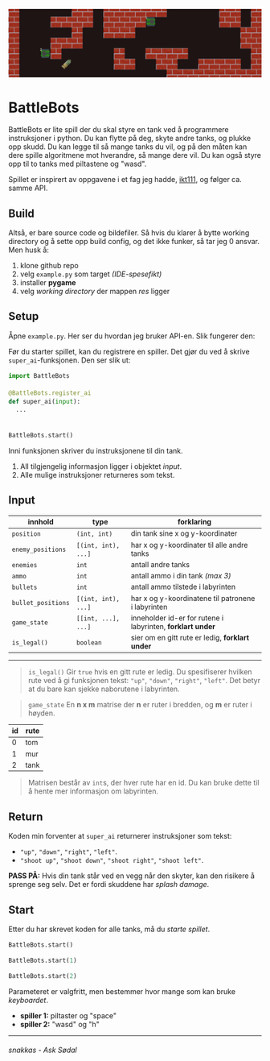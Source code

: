 ![](res/banner.png)

# BattleBots

BattleBots er lite spill der du skal styre en tank ved å programmere instruksjoner i python. Du kan flytte på deg, skyte andre tanks, og plukke opp skudd. Du kan legge til så mange tanks du vil, og på den måten kan dere spille algoritmene mot hverandre, så mange dere vil. Du kan også styre opp til to tanks med piltastene og "wasd".

Spillet er inspirert av oppgavene i et fag jeg hadde, [ikt111](https://github.com/cair/ikt111.git), og følger ca. samme API.

## Build

Altså, er bare source code og bildefiler. Så hvis du klarer å bytte working directory og å sette opp build config, og det ikke funker, så tar jeg 0 ansvar. Men husk å:
1. klone github repo
2. velg `example.py` som target *(IDE-spesefikt)*
3. installer **pygame**
4. velg *working directory* der mappen *res* ligger 

## Setup

Åpne `example.py`. Her ser du hvordan jeg bruker API-en. Slik fungerer den: 

Før du starter spillet, kan du registrere en spiller. Det gjør du ved å skrive `super_ai`-funksjonen. Den ser slik ut:

```python
import BattleBots

@BattleBots.register_ai
def super_ai(input):
  ...


BattleBots.start()
```

Inni funksjonen skriver du instruksjonene til din tank. 
1. All tilgjengelig informasjon ligger i objektet *input*.
2. Alle mulige instruksjoner returneres som tekst.

## Input

|**innhold**       |**type**           |**forklaring**
|------------------|-------------------|-----------
|`position`        |`(int, int)`       |din tank sine x og y-koordinater
|`enemy_positions` |`[(int, int), ...]`|har x og y-koordinater til alle andre tanks
|`enemies`         |`int`              |antall andre tanks
|`ammo`            |`int`              |antall ammo i din tank *(max 3)*
|`bullets`         |`int`              |antall ammo tilstede i labyrinten
|`bullet_positions`|`[(int, int), ...]`|har x og y-koordinatene til patronene i labyrinten
|`game_state`      |`[[int, ...], ...]`|inneholder id-er for rutene i labyrinten, **forklart under**
|`is_legal()`      |`boolean`          |sier om en gitt rute er ledig, **forklart under**

---

> `is_legal()`
Gir `true` hvis en gitt rute er ledig. 
Du spesifiserer hvilken rute ved å gi funksjonen tekst: `"up"`, `"down"`, `"right"`, `"left"`.
Det betyr at du bare kan sjekke naborutene i labyrinten.

> `game_state`
En **n x m** matrise der **n** er ruter i bredden, og **m** er ruter i høyden. 

| id |rute|
|---|-----|
| 0 |tom  |
| 1 |mur  |
| 2 |tank |

> Matrisen består av `int`s, der hver rute har en id. 
Du kan bruke dette til å hente mer informasjon om labyrinten.

## Return
Koden min forventer at `super_ai` returnerer instruksjoner som tekst:
- `"up"`, `"down"`, `"right"`, `"left"`.
- `"shoot up"`, `"shoot down"`, `"shoot right"`, `"shoot left"`.

**PASS PÅ:** Hvis din tank står ved en vegg når den skyter, kan den risikere å sprenge seg selv. Det er fordi skuddene har *splash damage*. 

## Start

Etter du har skrevet koden for alle tanks, må du *starte spillet*.

```python
BattleBots.start()
```
```python
BattleBots.start(1)
```
```python
BattleBots.start(2)
```

Parameteret er valgfritt, men bestemmer hvor mange som kan bruke *keyboardet*. 
- **spiller 1:** piltaster og "space"
- **spiller 2:** "wasd" og "h"

---

###### snakkas - Ask Sødal
